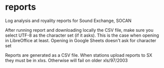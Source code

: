 # reports

Log analysis and royality reports for Sound Exchange, SOCAN 

After running report and downloading locally the CSV file, make sure you select UTF-8 as the character set (if it asks). This is the case when opening in LibreOffice at least. Opening in Google Sheets doesn't ask for character set

Reports are generated as a CSV file. When stations upload reports to SX they must be in xlxs. Otherwise will fail on older xls/97/2003 

